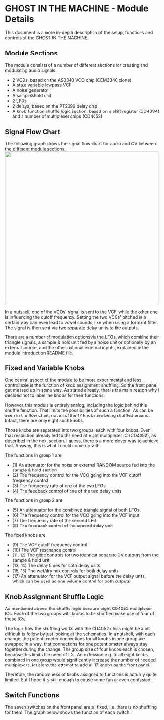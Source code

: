 # GHOST IN THE MACHINE - Module Details
This document is a more in-depth description of the setup, functions and controls of the GHOST IN THE MACHINE.

## Module Sections
The module consists of a number of different sections for creating and modulating audio signals.

- 2 VCOs, based on the AS3340 VCO chip (CEM3340 clone)
- A state variable lowpass VCF
- A noise generator
- A sample&hold unit
- 2 LFOs
- 2 delays, based on the PT2399 delay chip
- A knob function shuffle logic section, based on a shift register (CD4094) and a number of multiplexer chips (CD4052)

## Signal Flow Chart
The following graph shows the signal flow chart for audio and CV between the different module sections.
<img width="500" src="https://github.com/TOILmodular/GHOST_IN_THE_MACHINE/assets/97026614/ab3ed9ac-1f92-44cd-8025-82404f6bc720">

In a nutshell, one of the VCOs' signal is sent to the VCF, while the other one is influencing the cutoff frequency.
Setting the two VCOs' pitched in a certain way can even lead to vowel sounds, like when using a formant filter.
The signal is then sent via two separate delay units to the outputs.

There are a number of modulation optionsvia the LFOs, which combine their triangle signals, a sample & hold unit fed by a noise unit or optionally by an external source, and the other optional external inputs, explained in the module introduction README file.

## Fixed and Variable Knobs
One central aspect of the module to be more experimental and less controllable is the function of knob assignment shuffling.
So the front panel get messed up in some way.
As stated already, that is the main reason why I decided not to label the knobs for their functions.

However, this module is entirely analog, including the logic behind this shuffle function.
That limits the possibilities of such a function.
As can be seen in the flow chart, not all of the 17 knobs are being shuffled around.
Infact, there are only eight such knobs.

Those knobs are separated into two groups, each with four knobs.
Even that restriction already led to the need of eight multiplexer IC (CD4052), as described in the next section.
I guess, there is a more clever way to achieve that.
Anyway, this is what I could come up with.

The functions in group 1 are
- (1) An attenuator for the noise or external RANDOM source fed into the sample & hold section 
- (2) The frequency control for the VCO going into the VCF cutoff frequency control
- (3) The frequency rate of one of the two LFOs
- (4) The feedback control of one of the two delay units

The functions in group 2 are
- (5) An attenuator for the combined triangle signal of both LFOs
- (6) The frequency control for the VCO going into the VCF input
- (7) The frequency rate of the second LFO
- (8) The feedback control of the second delay unit

The fixed knobs are
- (9) The VCF cutoff frequency control
- (10) The VCF resonance control
- (11, 12) The glide controls for two identicat separate CV outputs from the sample & hold unit
- (13, 14) The delay times for both delay units
- (15, 16) The wet/dry mix controls for both delay units
- (17) An attenuator for the VCF output signal before the delay units, which can be used as one volume control for both outputs

## Knob Assignment Shuffle Logic
As mentioned above, the shuffle logic core are eight CD4052 multiplexer ICs.
Each of the two groups with knobs to be shuffled make use of four of these ICs.

The logic how the shuffling works with the CD4052 chips might be a bit difficult to follow by just looking at the schematics.
In a nutshell, with each change, the potentiometer connections for all knobs in one group are swapped in a way, that connections for one potentiometer always stay together during the change.
The group size of four knobs each is chosen, because this limits the need of ICs.
An extension e.g. to all eight knobs combined in one group would significantly increase the number of needed multiplexers, let alone the attempt to add all 17 knobs on the front panel.

Therefore, the randomness of knobs assigned to functions is actually quite limited.
But I hope it is still enough to cause some fun or even confusion.

## Switch Functions
The seven switches on the front panel are all fixed, i.e. there is no shuffling for them.
The graph below shows the function of each switch.

